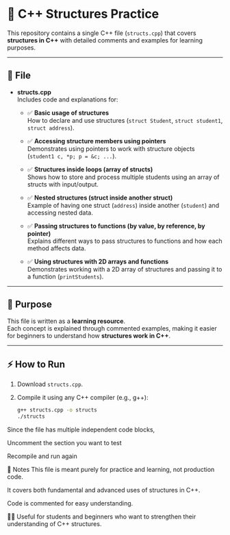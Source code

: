 
# 🔹 C++ Structures Practice

This repository contains a single C++ file (`structs.cpp`) that covers **structures in C++** with detailed comments and examples for learning purposes.

---

## 📂 File

- **structs.cpp**  
  Includes code and explanations for:

  - ✅ **Basic usage of structures**  
    How to declare and use structures (`struct Student`, `struct student1`, `struct address`).

  - ✅ **Accessing structure members using pointers**  
    Demonstrates using pointers to work with structure objects (`student1 c, *p; p = &c; ...`).

  - ✅ **Structures inside loops (array of structs)**  
    Shows how to store and process multiple students using an array of structs with input/output.

  - ✅ **Nested structures (struct inside another struct)**  
    Example of having one struct (`address`) inside another (`student`) and accessing nested data.

  - ✅ **Passing structures to functions (by value, by reference, by pointer)**  
    Explains different ways to pass structures to functions and how each method affects data.

  - ✅ **Using structures with 2D arrays and functions**  
    Demonstrates working with a 2D array of structures and passing it to a function (`printStudents`).

---

## 🎯 Purpose

This file is written as a **learning resource**.  
Each concept is explained through commented examples, making it easier for beginners to understand how **structures work in C++**.

---

## ⚡ How to Run

1. Download `structs.cpp`.  
2. Compile it using any C++ compiler (e.g., g++):  

   ```bash
   g++ structs.cpp -o structs
   ./structs
Since the file has multiple independent code blocks,

Uncomment the section you want to test

Recompile and run again

📝 Notes
This file is meant purely for practice and learning, not production code.

It covers both fundamental and advanced uses of structures in C++.

Code is commented for easy understanding.

🧑‍💻 Useful for students and beginners who want to strengthen their understanding of C++ structures.
